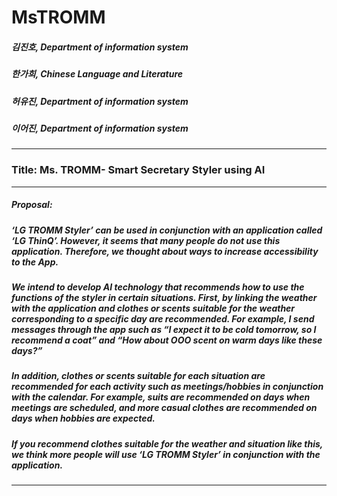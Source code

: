 # MsTROMM
##### 김진호, Department of information system
##### 한가희, Chinese Language and Literature
##### 허유진, Department of information system
##### 이어진, Department of information system
----------
### Title: Ms. TROMM- Smart Secretary Styler using AI
----------
##### Proposal:
##### ‘LG TROMM Styler’ can be used in conjunction with an application called ‘LG ThinQ’. However, it seems that many people do not use this application. Therefore, we thought about ways to increase accessibility to the App.
##### We intend to develop AI technology that recommends how to use the functions of the styler in certain situations. First, by linking the weather with the application and clothes or scents suitable for the weather corresponding to a specific day are recommended. For example, I send messages through the app such as “I expect it to be cold tomorrow, so I recommend a coat” and “How about OOO scent on warm days like these days?” 
##### In addition, clothes or scents suitable for each situation are recommended for each activity such as meetings/hobbies in conjunction with the calendar. For example, suits are recommended on days when meetings are scheduled, and more casual clothes are recommended on days when hobbies are expected.
##### If you recommend clothes suitable for the weather and situation like this, we think more people will use ‘LG TROMM Styler’ in conjunction with the application.
----------
